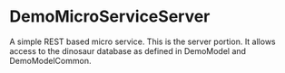 ﻿# DemoMicroServiceServer

A simple REST based micro service. This is the server portion. It allows access
to the dinosaur database as defined in DemoModel and DemoModelCommon. 

